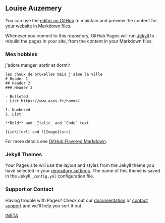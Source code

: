 ## Louise Auzemery 
You can use the [editor on GitHub](https://github.com/louise33/louise33.github.io/edit/master/index.md) to maintain and preview the content for your website in Markdown files.

Whenever you commit to this repository, GitHub Pages will run [Jekyll](https://jekyllrb.com/) to rebuild the pages in your site, from the content in your Markdown files.

### Mes hobbies 
j'adore manger, sortir et dormir 

```Ce que je n'aime pas 
les choux de bruxelles mais j'aime la ville 
# Header 1
## Header 2
### Header 3

- Bulleted
- List https://www.asos.fr/homme/

1. Numbered
2. List

**Bold** and _Italic_ and `Code` text

[Link](url) and ![Image](src)
```

For more details see [GitHub Flavored Markdown](https://guides.github.com/features/mastering-markdown/).

### Jekyll Themes

Your Pages site will use the layout and styles from the Jekyll theme you have selected in your [repository settings](https://github.com/louise33/louise33.github.io/settings). The name of this theme is saved in the Jekyll `_config.yml` configuration file.

### Support or Contact

Having trouble with Pages? Check out our [documentation](https://help.github.com/categories/github-pages-basics/) or [contact support](https://github.com/contact) and we’ll help you sort it out.

[INSTA](https://www.instagram.com)
